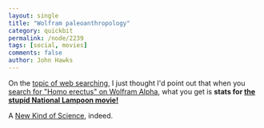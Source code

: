 ```yaml
---
layout: single 
title: "Wolfram paleoanthropology" 
category: quickbit
permalink: /node/2239
tags: [social, movies] 
comments: false 
author: John Hawks 
---
```


On the <a href="http://johnhawks.net/weblog/topics/meta/blogging/favorite-hominin-2009-google-trends.html">topic of web searching</a>, I just thought I'd point out that when you <a href="http://www.wolframalpha.com/input/?i=homo+erectus">search for "Homo erectus" on Wolfram Alpha</a>, what you get is <b>stats for <a href="http://johnhawks.net/weblog/reviews/movies/homo-erectus-stoned-age-2008.html">the stupid National Lampoon movie!</a></b>

A <a href="http://www.amazon.com/gp/product/1579550088?ie=UTF8&tag=johnhawksanth-20&linkCode=as2&camp=1789&creative=390957&creativeASIN=1579550088">New Kind of Science</a>, indeed. 

